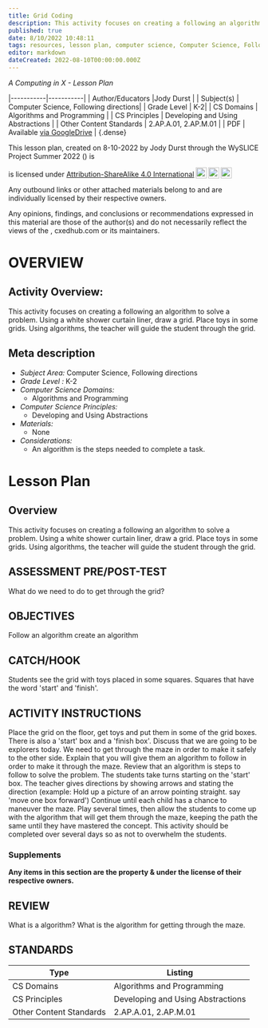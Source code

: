 ```yaml
---
title: Grid Coding
description: This activity focuses on creating a following an algorithm to solve a problem. Using a white shower curtain liner, draw a grid. Place toys in some grids. Using algorithms, the teacher will guide the student through the grid.
published: true
date: 8/10/2022 10:48:11
tags: resources, lesson plan, computer science, Computer Science, Following directions 
editor: markdown
dateCreated: 2022-08-10T00:00:00.000Z
---
```

*A Computing in X - Lesson Plan*

|-----------|-----------|
| Author/Educators |Jody Durst |
| Subject(s) | Computer Science, Following directions|
| Grade Level | K-2|
| CS Domains | Algorithms and Programming |
| CS Principles | Developing and Using Abstractions |
| Other Content Standards | 2.AP.A.01, 2.AP.M.01 | 
| PDF | Available [via GoogleDrive]() |
{.dense}






This lesson plan, created on 8-10-2022 by Jody Durst through the  WySLICE Project Summer 2022 () is  <p xmlns:cc="http://creativecommons.org/ns#" >  is licensed under <a href="http://creativecommons.org/licenses/by-sa/4.0/?ref=chooser-v1" target="_blank" rel="license noopener noreferrer" style="display:inline-block;">Attribution-ShareAlike 4.0 International<img style="height:22px!important;margin-left:3px;vertical-align:text-bottom;" src="https://mirrors.creativecommons.org/presskit/icons/cc.svg?ref=chooser-v1"><img style="height:22px!important;margin-left:3px;vertical-align:text-bottom;" src="https://mirrors.creativecommons.org/presskit/icons/by.svg?ref=chooser-v1"><img style="height:22px!important;margin-left:3px;vertical-align:text-bottom;" src="https://mirrors.creativecommons.org/presskit/icons/sa.svg?ref=chooser-v1"></a></p>


Any outbound links or other attached materials belong to and are individually licensed by their respective owners. 


Any opinions, findings, and conclusions or recommendations expressed in this material are those of the author(s) and do not necessarily reflect the views of the , cxedhub.com or its maintainers.


# OVERVIEW
## Activity Overview:  
This activity focuses on creating a following an algorithm to solve a problem. Using a white shower curtain liner, draw a grid. Place toys in some grids. Using algorithms, the teacher will guide the student through the grid.
## Meta description
+ *Subject Area:* Computer Science, Following directions 
+ *Grade Level :* K-2 
+ *Computer Science Domains:*
   + Algorithms and Programming
+ *Computer Science Principles:*
   + Developing and Using Abstractions
+ *Materials:* 
   + None
+ *Considerations:*
   + An algorithm is the steps needed to complete a task.


# Lesson Plan
## Overview
This activity focuses on creating a following an algorithm to solve a problem. Using a white shower curtain liner, draw a grid. Place toys in some grids. Using algorithms, the teacher will guide the student through the grid.
## ASSESSMENT PRE/POST-TEST
What do we need to do to get through the grid?
## OBJECTIVES
Follow an algorithm
create an algorithm


## CATCH/HOOK
Students see the grid with toys placed in some squares. Squares that have the word 'start' and 'finish'.


## ACTIVITY INSTRUCTIONS
Place the grid on the floor, get toys and put them in some of the grid boxes. There is also a 'start' box and a 'finish box'. Discuss that we are going to be explorers today. We need to get through the maze in order to make it safely to the other side. Explain that you will give them an algorithm to follow in order to make it through the maze. Review that an algorithm is steps to follow to solve the problem. The students take turns starting on the 'start' box. The teacher gives directions by showing arrows and stating the direction (example: Hold up a picture of an arrow pointing straight. say 'move one box forward') Continue until each child has a chance to maneuver the maze. Play several times, then allow the students to come up with the algorithm that will get them through the maze, keeping the path the same until they have mastered the concept. This activity should be completed over several days so as not to overwhelm the students.


### Supplements
**Any items in this section are the property & under the license of their respective owners.**






## REVIEW
What is a algorithm? What is the algorithm for getting through the maze.
## STANDARDS        
| Type | Listing | 
|-----------|-----------|
| CS Domains  | Algorithms and Programming|
| CS Principles   | Developing and Using Abstractions|
| Other Content Standards | 2.AP.A.01, 2.AP.M.01  |